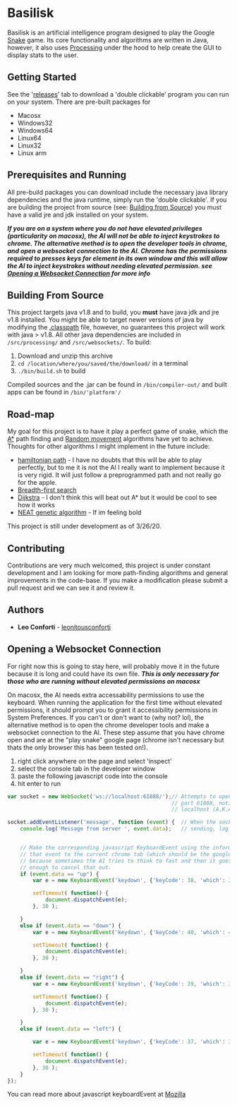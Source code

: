 # Basilisk

Basilisk is an artificial intelligence program designed to play the Google [Snake](https://www.google.com/search?q=play%20snake) game. Its core functionality and algorithms are written in Java, however, it also uses [Processing](https://processing.org/) under the hood to help create the GUI to display stats to the user.

## Getting Started

See the '[releases](https://github.com/leonitousconforti/basilisk/releases)' tab to download a 'double clickable' program you can run on your system. There are pre-built packages for

* Macosx
* Windows32
* Windows64
* Linux64
* Linux32
* Linux arm

## Prerequisites and Running

All pre-build packages you can download include the necessary java library dependencies and the java runtime, simply run the 'double clickable'. If you are building the project from source (see: [Building from Source](#building-from-source)) you must have a valid jre and jdk installed on your system.

**_If you are on a system where you do not have elevated privileges (particularity on macosx), the AI will not be able to inject keystrokes to chrome. The alternative method is to open the developer tools in chrome, and open a websocket connection to the AI. Chrome has the permissions required to presses keys for element in its own window and this will allow the AI to inject keystrokes without needing elevated permission. see [Opening a Websocket Connection](#opening-a-websocket-connection) for more info_**

## Building From Source

This project targets java v1.8 and to build, you **must** have java jdk and jre v1.8 installed. You might be able to target newer versions of java by modifying the [.classpath](./.classpath) file, however, no guarantees this project will work with java > v1.8. All other java dependencies are included in ```/src/processing/``` and ```/src/websockets/```. To build:

1. Download and unzip this archive
2. ```cd /location/where/you/saved/the/download/``` in a terminal
3. ```./bin/build.sh``` to build

Compiled sources and the .jar can be found in ```/bin/compiler-out/``` and built apps can be found in ```/bin/'platform'/```

## Road-map

My goal for this project is to have it play a perfect game of snake, which the [A*](./src/basilisk/algorithms/A_StarSearch.java) path finding and [Random movement](./src/basilisk/algorithms/Random.java) algorithms have yet to achieve. Thoughts for other algorithms I might implement in the future include:

* [hamiltonian path](https://en.wikipedia.org/wiki/Hamiltonian_path) - I have no doubts that this will be able to play perfectly, but to me it is not the AI I really want to implement because it is very rigid. It will just follow a preprogrammed path and not really go for the apple.
* [Breadth-first search](https://en.wikipedia.org/wiki/Breadth-first_search)
* [Dijkstra](https://en.wikipedia.org/wiki/Dijkstra%27s_algorithm) - I don't think this will beat out A* but it would be cool to see how it works
* [NEAT genetic algorithm](https://en.wikipedia.org/wiki/Neuroevolution_of_augmenting_topologies) - If im feeling bold

This project is still under development as of 3/26/20.

## Contributing

Contributions are very much welcomed, this project is under constant development and I am looking for more path-finding algorithms and general improvements in the code-base. If you make a modification please submit a pull request and we can see it and review it.

## Authors

* **Leo Conforti** - [leonitousconforti](https://github.com/leonitousconforti/)

## Opening a Websocket Connection

For right now this is going to stay here, will probably move it in the future because it is long and could have its own file.
**_This is only necessary for those who are running without elevated permissions on macosx_**

On macosx, the AI needs extra accessability permissions to use the keyboard. When running the application for the first time without elevated permissions, it should prompt you to grant it accessibility permissions in System Preferences. If you can't or don't want to (why not? lol), the alternative method is to open the chrome developer tools and make a websocket connection to the AI. These step assume that you have chrome open and are at the "play snake" google page (chrome isn't necessary but thats the only browser this has been tested on!).

1. right click anywhere on the page and select 'inspect'
2. select the console tab in the developer window
3. paste the following javascript code into the console
4. hit enter to run

```javascript
var socket = new WebSocket('ws://localhost:61888/');// Attempts to open a websocket connection to localhost
                                                    // port 61888, notice that this connection goes to
                                                    // localhost (A.K.A you computer) and not to an outbound website

socket.addEventListener('message', function (event) {  // When the socket receives any data, which the AI will be
    console.log('Message from server ', event.data);   // sending, log it to the console.


    // Make the corresponding javascript KeyboardEvent using the information that the AI sent us and then dispatch
    // that event to the current chrome tab (which should be the google snake page). Also there is a little delay
    // because sometimes the AI tries to think to fast and then it goes somewhere before it meant to, but 30ms is
    // enough to cancel that out.
    if (event.data == "up") {
        var e = new KeyboardEvent('keydown', {'keyCode': 38, 'which': 38 }); // up arrow keycode

        setTimeout( function() {
            document.dispatchEvent(e);
        }, 30 );

    }
    else if (event.data == "down") {
        var e = new KeyboardEvent('keydown', {'keyCode': 40, 'which': 40 }); // down arrow keycode

        setTimeout( function() {
            document.dispatchEvent(e);
        }, 30 );

    }
    else if (event.data == "right") {
        var e = new KeyboardEvent('keydown', {'keyCode': 39, 'which': 39 }); // right arrow keycode

        setTimeout( function() {
            document.dispatchEvent(e);
        }, 30 );

    }
    else if (event.data == "left") {

        var e = new KeyboardEvent('keydown', {'keyCode': 37, 'which': 37 }); // left arrow keycode

        setTimeout( function() {
            document.dispatchEvent(e);
        }, 30 );  
    }
});
```

You can read more about javascript keyboardEvent at [Mozilla](https://developer.mozilla.org/en-US/docs/Web/API/KeyboardEvent)
